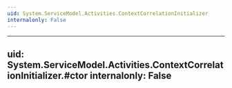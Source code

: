 ```yaml
---
uid: System.ServiceModel.Activities.ContextCorrelationInitializer
internalonly: False
---
```


---
uid: System.ServiceModel.Activities.ContextCorrelationInitializer.#ctor
internalonly: False
---
